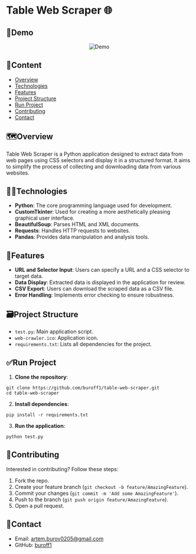 # Table Web Scraper 🌐

## 🧪Demo
<p align="center">
  <img src="https://github.com/user-attachments/assets/780a0b60-fc07-40a6-8d89-4290b40cae56" alt="Demo">
</p>

## 📝Content

- [Overview](#%EF%B8%8Foverview)
- [Technologies](#technologies)
- [Features](#features)
- [Project Structure](#%EF%B8%8Fproject-structure)
- [Run Project](#run-project)
- [Contributing](#contributing)
- [Contact](#contact)

## 🗺️Overview

Table Web Scraper is a Python application designed to extract data from web pages using CSS selectors and display it in a structured format. It aims to simplify the process of collecting and downloading data from various websites.

## 👨‍💻Technologies

- **Python**: The core programming language used for development.
- **CustomTkinter**: Used for creating a more aesthetically pleasing graphical user interface.
- **BeautifulSoup**: Parses HTML and XML documents.
- **Requests**: Handles HTTP requests to websites.
- **Pandas**: Provides data manipulation and analysis tools.

## 👀Features

- **URL and Selector Input**: Users can specify a URL and a CSS selector to target data.
- **Data Display**: Extracted data is displayed in the application for review.
- **CSV Export**: Users can download the scraped data as a CSV file.
- **Error Handling**: Implements error checking to ensure robustness.

## 🗃️Project Structure

- `test.py`: Main application script.
- `web-crawler.ico`: Application icon.
- `requirements.txt`: Lists all dependencies for the project.

## ✅Run Project

1. **Clone the repository**:
```
git clone https://github.com/buroff1/table-web-scraper.git
cd table-web-scraper
```
2. **Install dependencies**:
```
pip install -r requirements.txt
```
3. **Run the application**:
```
python test.py
```

## 🤝Contributing

Interested in contributing? Follow these steps:

1. Fork the repo.
2. Create your feature branch (`git checkout -b feature/AmazingFeature`).
3. Commit your changes (`git commit -m 'Add some AmazingFeature'`).
4. Push to the branch (`git push origin feature/AmazingFeature`).
5. Open a pull request.

## 📧Contact

- Email: [artem.burov0205@gmail.com](mailto:artem.burov0205@gmail.com)
- GitHub: [buroff1](https://github.com/buroff1)
